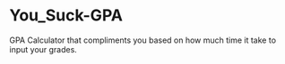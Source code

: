 # You_Suck-GPA
GPA Calculator that compliments you based on how much time it take to input your grades.
